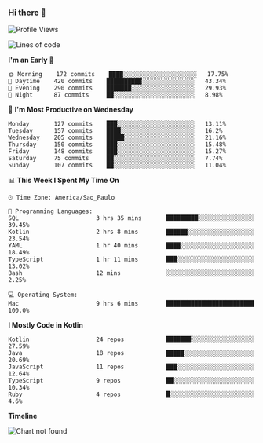 ### Hi there 👋

<!--
**fernandonogueira/fernandonogueira** is a ✨ _special_ ✨ repository because its `README.md` (this file) appears on your GitHub profile.

Here are some ideas to get you started:

- 🔭 I’m currently working on ...
- 🌱 I’m currently learning ...
- 👯 I’m looking to collaborate on ...
- 🤔 I’m looking for help with ...
- 💬 Ask me about ...
- 📫 How to reach me: ...
- 😄 Pronouns: ...
- ⚡ Fun fact: ...
-->

<!--START_SECTION:waka-->
![Profile Views](http://img.shields.io/badge/Profile%20Views-0-blue)

![Lines of code](https://img.shields.io/badge/From%20Hello%20World%20I%27ve%20Written-4.8%20million%20lines%20of%20code-blue)

**I'm an Early 🐤** 

```text
🌞 Morning    172 commits    ████░░░░░░░░░░░░░░░░░░░░░   17.75% 
🌆 Daytime    420 commits    ██████████░░░░░░░░░░░░░░░   43.34% 
🌃 Evening    290 commits    ███████░░░░░░░░░░░░░░░░░░   29.93% 
🌙 Night      87 commits     ██░░░░░░░░░░░░░░░░░░░░░░░   8.98%

```
📅 **I'm Most Productive on Wednesday** 

```text
Monday       127 commits    ███░░░░░░░░░░░░░░░░░░░░░░   13.11% 
Tuesday      157 commits    ████░░░░░░░░░░░░░░░░░░░░░   16.2% 
Wednesday    205 commits    █████░░░░░░░░░░░░░░░░░░░░   21.16% 
Thursday     150 commits    ███░░░░░░░░░░░░░░░░░░░░░░   15.48% 
Friday       148 commits    ███░░░░░░░░░░░░░░░░░░░░░░   15.27% 
Saturday     75 commits     ██░░░░░░░░░░░░░░░░░░░░░░░   7.74% 
Sunday       107 commits    ██░░░░░░░░░░░░░░░░░░░░░░░   11.04%

```


📊 **This Week I Spent My Time On** 

```text
⌚︎ Time Zone: America/Sao_Paulo

💬 Programming Languages: 
SQL                      3 hrs 35 mins       █████████░░░░░░░░░░░░░░░░   39.45% 
Kotlin                   2 hrs 8 mins        ██████░░░░░░░░░░░░░░░░░░░   23.54% 
YAML                     1 hr 40 mins        ████░░░░░░░░░░░░░░░░░░░░░   18.49% 
TypeScript               1 hr 11 mins        ███░░░░░░░░░░░░░░░░░░░░░░   13.02% 
Bash                     12 mins             ░░░░░░░░░░░░░░░░░░░░░░░░░   2.25%

💻 Operating System: 
Mac                      9 hrs 6 mins        █████████████████████████   100.0%

```

**I Mostly Code in Kotlin** 

```text
Kotlin                   24 repos            ███████░░░░░░░░░░░░░░░░░░   27.59% 
Java                     18 repos            █████░░░░░░░░░░░░░░░░░░░░   20.69% 
JavaScript               11 repos            ███░░░░░░░░░░░░░░░░░░░░░░   12.64% 
TypeScript               9 repos             ██░░░░░░░░░░░░░░░░░░░░░░░   10.34% 
Ruby                     4 repos             █░░░░░░░░░░░░░░░░░░░░░░░░   4.6%

```


**Timeline**

![Chart not found](https://raw.githubusercontent.com/fernandonogueira/fernandonogueira/master/charts/bar_graph.png) 


<!--END_SECTION:waka-->
